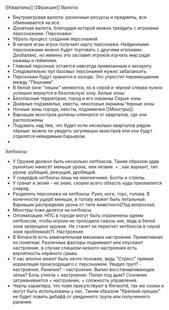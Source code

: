 [[Кварталы]]
[[Фракции]]
Валюта:
- Внутриигровая валюта: различные ресурсы и предметы, все обменивается на все.
- Донатная валюта, благодаря которой можно трейдить с игроками персонажами.
Персонажи:
- Убрать процесс создания персонажей
- В начале игры игрок получает карту персонажа. Найденными персонажами можно будет торговать с другими игроками. Дизбаланс, но именно это заставит игроков изучать мир ради наживы и геймплея.
- Главный персонаж остается навсегда привязанным к аккаунту.
- Следовательно пул базовых персонажей нужно забалансить
- Персонажи будут хранится в колоде. Это упростит перемещаение между "Пешками"
- В белой зоне "пешки" меняются, но в серой и чёрной сперва нужно успешно вернутся в безопасную зону.
Белые зоны:
- Безопасные территории, город и его окраины
Серые зоны
- Дневные подземелья, квесты, некоторые окраины 
Черные зоны
- Ночные зоны города, квесты, подземелья
[[Монстры]]:
- Вариации монстров должны отличатся от кварталов, где они расположены
- Подумать над тем, что будет если несколько кварталов рядом чёрные: можно ли увидеть загулявших монстров или они будут отделятся невидимым барьером.
- 
Хитбоксы:
- У Оружия должно быть несколько хитбоксов. Таким образом удар рукоятью нанесёт меньше урона, чем лезвие. + , как вариант, тип урона: рубящий, режущий, дробящий. 
- У снарядов хитбоксы лишь на наконечнике. Болты и стрелы.
- У гранат и зелий - не знаю, скорее всего область куда приземлится снаряд.
- Разделить персонажа на хитбоксы: Руки, ноги, торс, голова. В конечности ущерб меньше, в голову может быть летальный. Вариации распределия урона от типа животного(Под вопросом)
- Монстры тоже делятся на хитбоксы
- Оптимизация: НПС в городе могут быть ограничены одним хитбоксом, чтобы игроки не проходили сквозь них, ведь в белой зоне запрещено оружие. Не станет ли пересчет хитбоксов в серой зоне проблемой(?).
Настроение:
- В Rimworld есть замечательная механика настроения. Примитивная но понятная. Различные факторы поднимают или опускают настроение. в случае слишком низкого настроения есть вероятность нервного срыва.
- У нас вполне может быть нечто похожее, ведь "Стресс" прямая корреляция происходящего с персонажем. Увидел труп? - настроение. Ранение? - настроения. Выпил восстанавливающее зелье? Боль утихла + настроение. Попал под дым? Сознание затуманивается + настроение, + сложность управления.
- Черты характера, что тоже присутствуют в Rimworld, так же схожи и могут быть использованы у нас. Таким образом "Крепкий орешек" не будет ловить дебафф от увиденного трупа или полученного ранения.